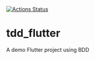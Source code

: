 [![Actions Status](https://github.com/{owner}/{repo}/workflows/{workflow_name}/badge.svg)](https://github.com/{owner}/{repo}/actions)
# tdd_flutter 

A demo Flutter project using BDD
